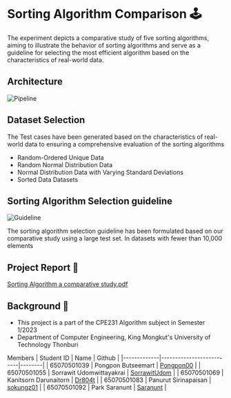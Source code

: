 # Sorting Algorithm Comparison 🕹️
The experiment depicts a comparative study of five sorting algorithms, aiming to illustrate the behavior of sorting algorithms and serve as a guideline for selecting the most efficient algorithm based on the characteristics of real-world data.

## Architecture
![Pipeline](https://i.imgur.com/ytGYE7B.png)

## Dataset Selection
The Test cases have been generated based on the characteristics of real-world data to ensuring a comprehensive evaluation of the sorting algorithms
- Random-Ordered Unique Data
- Random Normal Distribution Data
- Normal Distribution Data with Varying Standard Deviations
- Sorted Data Datasets
  
## Sorting Algorithm Selection guideline
![Guideline](https://i.imgur.com/4lxtg1z.png)

The sorting algorithm selection guideline has been formulated based on our comparative study using a large test set. In datasets with fewer than 10,000 elements

## Project Report 📃
[Sorting Algorithm a comparative study.pdf](Sorting+Algorithms-+A+Comparative+Study.pdf)

## Background 🏫
- This project is a part of the CPE231 Algorithm subject in Semester 1/2023
- Department of Computer Engineering, King Mongkut's University of Technology Thonburi

Members 
| Student ID  | Name                     | Github |
|-------------|--------------------------|--------|
| 65070501039 | Pongpon Butseemart       |   [Pongpon00](https://github.com/Pongpon00)     |
| 65070501055 | Sorrawit Udomwittayakrai |   [SorrawitUdom](https://github.com/SorrawitUdom)    |
| 65070501069 | Kanitsorn Darunaitorn    |   [Dr804t](https://github.com/Dr804t)     |
| 65070501083 | Panurut Sirinapaisan     |   [sokungz01](https://github.com/sokungz01)    |
| 65070501092 | Park Saranunt            |   [Saranunt](https://github.com/Saranunt)     |
